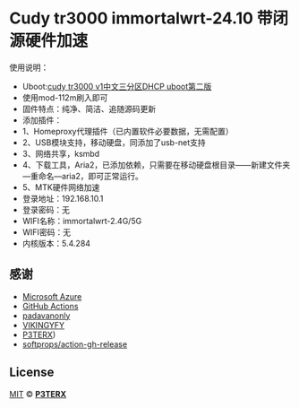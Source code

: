 # Cudy tr3000 immortalwrt-24.10 带闭源硬件加速
使用说明：
- Uboot:[cudy tr3000 v1中文三分区DHCP uboot第二版](https://www.right.com.cn/forum/thread-8415351-1-1.html)
- 使用mod-112m刷入即可
- 固件特点：纯净、简洁、追随源码更新
- 添加插件：
- 1、Homeproxy代理插件（已内置软件必要数据，无需配置）
- 2、USB模块支持，移动硬盘，同添加了usb-net支持
- 3、网络共享，ksmbd
- 4、下载工具，Aria2，已添加依赖，只需要在移动硬盘根目录——新建文件夹—重命名—aria2，即可正常运行。
- 5、MTK硬件网络加速
- 登录地址：192.168.10.1
- 登录密码：无
- WIFI名称：immortalwrt-2.4G/5G
- WIFI密码：无
- 内核版本：5.4.284

## 感谢

- [Microsoft Azure](https://azure.microsoft.com)
- [GitHub Actions](https://github.com/features/actions)
- [padavanonly](https://github.com/padavanonly/immortalwrt-mt798x-24.10)
- [VIKINGYFY](https://github.com/VIKINGYFY/OpenWRT-CI)
- [P3TERX](https://github.com/P3TERX/Actions-OpenWrt))
- [softprops/action-gh-release](https://github.com/softprops/action-gh-release)

## License

[MIT](https://github.com/P3TERX/Actions-OpenWrt/blob/main/LICENSE) © [**P3TERX**](https://p3terx.com)
